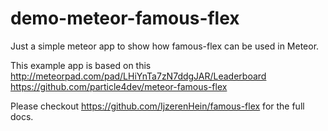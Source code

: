 # demo-meteor-famous-flex

Just a simple meteor app to show how famous-flex can be used in Meteor.

This example app is based on this http://meteorpad.com/pad/LHiYnTa7zN7ddgJAR/Leaderboard
https://github.com/particle4dev/meteor-famous-flex

Please checkout https://github.com/IjzerenHein/famous-flex
for the full docs.
